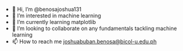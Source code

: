 - 👋 Hi, I’m @benosajoshua131
- 👀 I’m interested in machine learning
- 🌱 I’m currently learning matplotlib
- 💞️ I’m looking to collaborate on any fundamentals tackling machine learning
- 📫 How to reach me joshuabuban.benosa@bicol-u.edu.ph

<!---
benosajoshua131/benosajoshua131 is a ✨ special ✨ repository because its `README.md` (this file) appears on your GitHub profile.
You can click the Preview link to take a look at your changes.
--->

